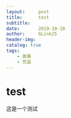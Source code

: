 ```yaml
---
layout:     post
title:      test
subtitle:   
date:       2019-10-10
author:     GLink25
header-img: 
catalog: true
tags:
    - 故事
    - 荒诞
---
```


# test

这是一个测试 